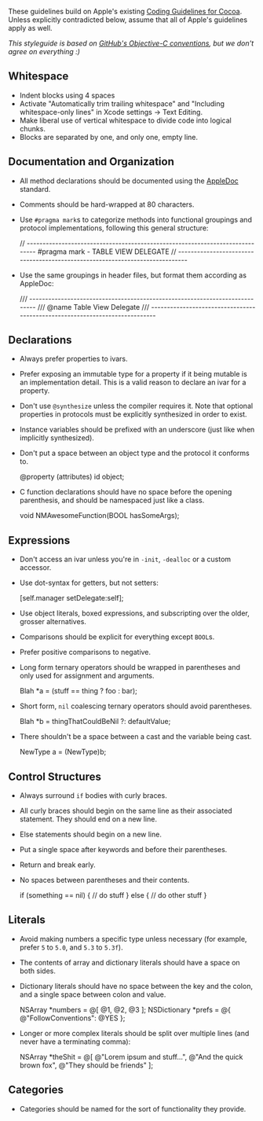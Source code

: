 These guidelines build on Apple's existing [Coding Guidelines for Cocoa](https://developer.apple.com/library/mac/#documentation/Cocoa/Conceptual/CodingGuidelines/CodingGuidelines.html).
Unless explicitly contradicted below, assume that all of Apple's guidelines apply as well.

_This styleguide is based on [GitHub's Objective-C conventions](https://github.com/github/objective-c-conventions), but we don't agree on everything :)_

## Whitespace
 
 * Indent blocks using 4 spaces
 * Activate "Automatically trim trailing whitespace" and "Including whitespace-only lines" in Xcode settings -> Text Editing.
 * Make liberal use of vertical whitespace to divide code into logical chunks.
 * Blocks are separated by one, and only one, empty line.

## Documentation and Organization

 * All method declarations should be documented using the [AppleDoc](github.com/tomaz/appledoc) standard.
 * Comments should be hard-wrapped at 80 characters.
 * Use `#pragma mark`s to categorize methods into functional groupings and protocol implementations, following this general structure:

    // -----------------------------------------------------------------------------
    #pragma mark - TABLE VIEW DELEGATE
    // -----------------------------------------------------------------------------

 * Use the same groupings in header files, but format them according as AppleDoc:

    /// ----------------------------------------------------------------------------
    /// @name Table View Delegate
    /// ----------------------------------------------------------------------------

## Declarations

 * Always prefer properties to ivars.
 * Prefer exposing an immutable type for a property if it being mutable is an implementation detail. This is a valid reason to declare an ivar for a property.
 * Don't use `@synthesize` unless the compiler requires it. Note that optional properties in protocols must be explicitly synthesized in order to exist.
 * Instance variables should be prefixed with an underscore (just like when implicitly synthesized).
 * Don't put a space between an object type and the protocol it conforms to.
 
    @property (attributes) id<Protocol> object;
 
 * C function declarations should have no space before the opening parenthesis, and should be namespaced just like a class.

    void NMAwesomeFunction(BOOL hasSomeArgs);

## Expressions

 * Don't access an ivar unless you're in `-init`, `-dealloc` or a custom accessor.
 * Use dot-syntax for getters, but not setters:
 
    [self.manager setDelegate:self];

 * Use object literals, boxed expressions, and subscripting over the older, grosser alternatives.
 * Comparisons should be explicit for everything except `BOOL`s.
 * Prefer positive comparisons to negative.
 * Long form ternary operators should be wrapped in parentheses and only used for assignment and arguments.

    Blah *a = (stuff == thing ? foo : bar);

 * Short form, `nil` coalescing ternary operators should avoid parentheses.

    Blah *b = thingThatCouldBeNil ?: defaultValue;

 * There shouldn't be a space between a cast and the variable being cast.

    NewType a = (NewType)b;

## Control Structures

 * Always surround `if` bodies with curly braces.
 * All curly braces should begin on the same line as their associated statement. They should end on a new line.
 * Else statements should begin on a new line.
 * Put a single space after keywords and before their parentheses.
 * Return and break early.
 * No spaces between parentheses and their contents.

    if (something == nil) {
	    // do stuff
    }
    else {
	    // do other stuff
    }

## Literals

 * Avoid making numbers a specific type unless necessary (for example, prefer `5` to `5.0`, and `5.3` to `5.3f`).
 * The contents of array and dictionary literals should have a space on both sides.
 * Dictionary literals should have no space between the key and the colon, and a single space between colon and value.

    NSArray *numbers = @[ @1, @2, @3 ];
    NSDictionary *prefs = @{ @"FollowConventions": @YES };

 * Longer or more complex literals should be split over multiple lines (and never have a terminating comma):

    NSArray *theShit = @[
        @"Lorem ipsum and stuff...",
        @"And the quick brown fox",
        @"They should be friends"
    ];

## Categories

 * Categories should be named for the sort of functionality they provide.